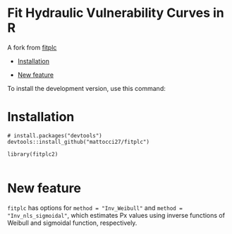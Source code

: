 # Fit Hydraulic Vulnerability Curves in R

A fork from [fitplc](https://github.com/RemkoDuursma/fitplc)

- [Installation](#installation)

- [New feature](#new-feature)

To install the development version, use this command:

# Installation

```
# install.packages("devtools")
devtools::install_github("mattocci27/fitplc")

library(fitplc2)
 
```

# New feature

`fitplc` has options for `method = "Inv_Weibull"` and `method =
"Inv_nls_sigmoidal"`, which estimates Px values using inverse functions of Weibull
and sigmoidal function, respectively.

